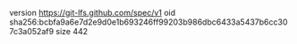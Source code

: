 version https://git-lfs.github.com/spec/v1
oid sha256:bcbfa9a6e7d2e9d0e1b693246ff99203b986dbc6433a5437b6cc307c3a052af9
size 442
